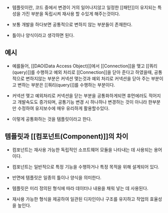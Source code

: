 - 템플릿이란, 코드 중에서 변경이 거의 일어나지않고 일정한 [[패턴]]이 유지되는 특성을 가진 부분을 독립시켜 재사용 할 수있게 해주는것이다.

- 보통 개발을 하다보면 공통적으로 변하지 않는 부분들이 존재한다.
- 틀이나 양식이라고 생각하면 된다.
## 예시

- 예를들어, [[DAO(Data Access Object)]]에서 [[Connection]]을 맺고 [[쿼리(query)]]를 수행하고 예외 처리로 [[Connection]]을 닫아 준다고 하였을때, 공통적으로 변하지않는 부분은 커넥션 맺는것과 예외 처리로 커넥션을 닫아 주는 부분이고 변하는 부분은 [[쿼리(query)]]를 수행하는 부분이다.

- 커넥션 맺고 예외처리로 커넥션을 닫는 부분을 공통화하게되면 휴먼에러도 적어지고 개발속도도 증가되며, 공통기능 변경 시 하나하나 변경하는 것이 아니라 한부분만 수정하여 유지보수에 매우 유리하게 활용할수있다.

- 이렇게 공통화하는 것을 템플릿이라고 한다.

## 템플릿과 [[컴포넌트(Component)]]의 차이

- 컴포넌트는 재사용 가능한 독립적인 소프트웨어 모듈을 나타내는 데 사용되는 용어이다.
- 컴포넌트는 일반적으로 특정 기능을 수행하거나 특정 목적을 위해 설계되어 있다.

- 반면에 템플릿은 일종의 틀이나 양식을 의미한다.
- 템플릿은 미리 정의된 형식에 따라 데이터나 내용을 채워 넣는 데 사용된다.
- 재사용 가능한 형식을 제공하여 일관된 디자인이나 구조를 유지하고 작업의 효율성을 높인다.